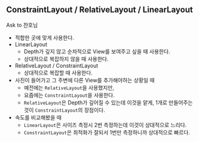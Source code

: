 ## ConstraintLayout / RelativeLayout / LinearLayout
Ask to 찬호님
* 적합한 곳에 맞게 사용한다.
* LinearLayout
  * Depth가 깊지 않고 순차적으로 View를 보여주고 싶을 때 사용한다.
  * 상대적으로 복잡하지 않을 때 사용한다.
* RelativeLayout / ConstraintLayout
  * 상대적으로 복잡할 때 사용한다.
* 사진이 들어가고 그 주변에 다른 View를 추가해야하는 상황일 때
  * 예전에는 ```RelativeLayout```을 사용했지만,
  * 요즘에는 ```ConstraintLayout```을 사용한다.
  * ```RelativeLayout```은 Depth가 깊어질 수 있는데 이것을 얕게, 1개로 만들어주는 것이 ```ConstraintLayout```의 장점이다.
* 속도를 비교해봤을 때
  * ```LinearLayout```은 사이즈 측정시 2번 측정하는데 이것이 상대적으로 느리다.
  * ```ConstraintLayout```은 최적화가 잘되서 1번만 측정하니까 상대적으로 빠르다.